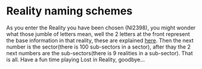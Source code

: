 # Reality naming schemes

As you enter the Reality you have been chosen (NI2398), you might wonder what those jumble of letters mean, well the 2 letters at the front represent the base information in that reality, these are explained [here](https://github.com/Inter-Reality-Control-Committee/Lost-in-reality/blob/main/info/naming/LETTERS.md). Then the next number is the sector(there is 100 sub-sectors in a sector), after thay the 2 next numbers are the sub-sectors(there is 9 realities in a sub-sector). That is all. Have a fun time playing Lost in Reality, goodbye...
